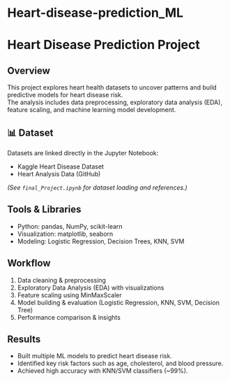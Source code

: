# Heart-disease-prediction_ML
# Heart Disease Prediction Project

## Overview
This project explores heart health datasets to uncover patterns and build predictive models for heart disease risk.  
The analysis includes data preprocessing, exploratory data analysis (EDA), feature scaling, and machine learning model development.

## 📊 Dataset
Datasets are linked directly in the Jupyter Notebook:
- Kaggle Heart Disease Dataset  
- Heart Analysis Data (GitHub)  

*(See `final_Project.ipynb` for dataset loading and references.)*

## Tools & Libraries
- Python: pandas, NumPy, scikit-learn  
- Visualization: matplotlib, seaborn  
- Modeling: Logistic Regression, Decision Trees, KNN, SVM  

## Workflow
1. Data cleaning & preprocessing  
2. Exploratory Data Analysis (EDA) with visualizations  
3. Feature scaling using MinMaxScaler  
4. Model building & evaluation (Logistic Regression, KNN, SVM, Decision Tree)  
5. Performance comparison & insights  

## Results
- Built multiple ML models to predict heart disease risk.  
- Identified key risk factors such as age, cholesterol, and blood pressure.  
- Achieved high accuracy with KNN/SVM classifiers (~99%).  
